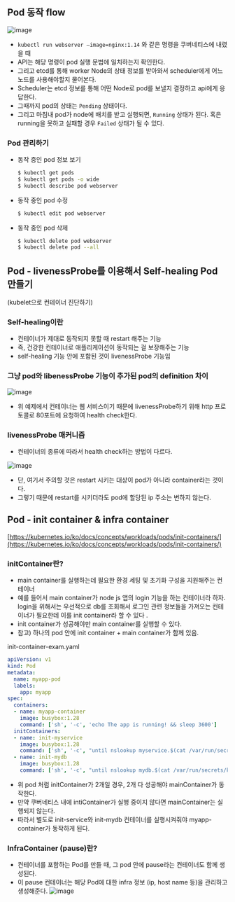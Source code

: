 ## Pod 동작 flow

![image](https://user-images.githubusercontent.com/47748246/158134706-a1d3cf4e-0082-49ec-8add-ff655d231fcb.png)

- `kubectl run webserver —image=nginx:1.14` 와 같은 명령을 쿠버네티스에 내렸을 때
- API는 해당 명령이 pod 실행 문법에 일치하는지 확인한다.
- 그리고 etcd를 통해 worker Node의 상태 정보를 받아와서 scheduler에게 어느 노드를 사용해야할지 물어본다.
- Scheduler는 etcd 정보를 통해 어떤 Node로 pod를 보낼지 결정하고 api에게 응답한다.
- 그때까지 pod의 상태는 `Pending` 상태이다.
- 그리고 마침내 pod가 node에 배치를 받고 실행되면, `Running` 상태가 된다. 혹은 running을 못하고 실패할 경우 `Failed` 상태가 될 수 있다.

### Pod 관리하기

- 동작 중인 pod 정보 보기
    
    ```bash
    $ kubectl get pods
    $ kubectl get pods -o wide
    $ kubectl describe pod webserver
    ```
    

- 동작 중인 pod 수정
    
    ```bash
    $ kubectl edit pod webserver
    ```
    

- 동작 중인 pod 삭제
    
    ```bash
    $ kubectl delete pod webserver
    $ kubectl delete pod --all
    ```
    

## Pod - livenessProbe를 이용해서 Self-healing Pod 만들기

(kubelet으로 컨테이너 진단하기)

### Self-healing이란

- 컨테이너가 제대로 동작되지 못할 때  restart 해주는 기능
- 즉, 건강한 컨테이너로 애플리케이션이 동작되는 걸 보장해주는 기능
- self-healing 기능 안에 포함된 것이 livenessProbe 기능임

### 그냥 pod와 libenessProbe 기능이 추가된 pod의 definition 차이

![image](https://user-images.githubusercontent.com/47748246/158134763-46363cce-d87e-41fc-ab72-100f51ce3b69.png)

- 위 예제에서 컨테이너는 웹 서비스이기 때문에 livenessProbe하기 위해 http 프로토콜로 80포트에 요청하여 health check한다.

### livenessProbe 매커니즘

- 컨테이너의 종류에 따라서 health check하는 방법이 다르다.

![image](https://user-images.githubusercontent.com/47748246/158134803-67f65357-87bb-4fab-8e80-c65c762ab522.png)

- 단, 여기서 주의할 것은 restart 시키는 대상이 pod가 아니라 container라는 것이다.
- 그렇기 때문에 restart를 시키더라도 pod에 할당된 ip 주소는 변하지 않는다.

## Pod - init container & infra container

[https://kubernetes.io/ko/docs/concepts/workloads/pods/init-containers/](https://kubernetes.io/ko/docs/concepts/workloads/pods/init-containers/)

### initContainer란?

- main container를 실행하는데 필요한 환경 세팅 및 초기화 구성을 지원해주는 컨테이너
- 예를 들어서 main container가 node js 앱의 login 기능을 하는 컨테이너라 하자. login을 위해서는 우선적으로 db를 조회해서 로그인 관련 정보들을 가져오는 컨테이너가 필요한데 이를 init container라 할 수 있다 .
- init container가 성공해야만 main container를 실행할 수 있다.
- 참고) 하나의 pod 안에 init container + main container가 함께 있음.

init-container-exam.yaml

```yaml
apiVersion: v1
kind: Pod
metadata:
  name: myapp-pod
  labels:
    app: myapp
spec:
  containers:
  - name: myapp-container
    image: busybox:1.28
    command: ['sh', '-c', 'echo The app is running! && sleep 3600']
  initContainers:
  - name: init-myservice
    image: busybox:1.28
    command: ['sh', '-c', "until nslookup myservice.$(cat /var/run/secrets/kubernetes.io/serviceaccount/namespace).svc.cluster.local; do echo waiting for myservice; sleep 2; done"]
  - name: init-mydb
    image: busybox:1.28
    command: ['sh', '-c', "until nslookup mydb.$(cat /var/run/secrets/kubernetes.io/serviceaccount/namespace).svc.cluster.local; do echo waiting for mydb; sleep 2; done"]
```

- 위 pod 처럼 initContainer가 2개일 경우, 2개 다 성공해야 mainContainer가 동작한다.
- 만약 쿠버네티스 내에 intiContainer가 실행 중이지 않다면 mainContainer는 실행되지 않는다.
- 따라서 별도로 init-service와 init-mydb 컨테이너를 실행시켜줘야 myapp-container가 동작하게 된다.

### InfraContainer (pause)란?

- 컨테이너를 포함하는 Pod를 만들 때, 그 pod 안에 pause라는 컨테이너도 함께 생성된다.
- 이 pause 컨테이너는 해당 Pod에 대한 infra 정보 (ip, host name 등)을 관리하고 생성해준다.
![image](https://user-images.githubusercontent.com/47748246/158134845-f719c283-d0de-4632-aae4-bac5d7cd5bae.png)
